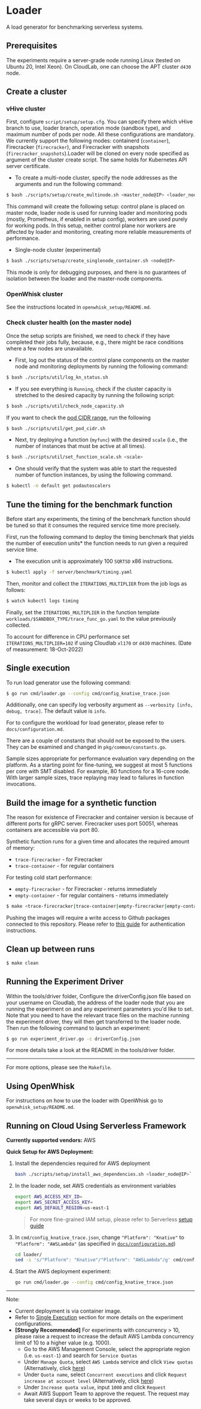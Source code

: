 # Loader

A load generator for benchmarking serverless systems.

## Prerequisites

The experiments require a server-grade node running Linux (tested on Ubuntu 20, Intel Xeon). On CloudLab, one
can choose the APT cluster `d430` node.

## Create a cluster

### vHive cluster

First, configure `script/setup/setup.cfg`. You can specify there which vHive branch to use, loader branch, operation
mode (sandbox type), and maximum number of pods per node. All these configurations are mandatory. We currently support
the following modes: containerd (`container`), Firecracker (`firecracker`), and Firecracker with
snapshots (`firecracker_snapshots`).Loader will be cloned on every node specified as argument of the cluster create
script. The same holds for Kubernetes API server certificate.

* To create a multi-node cluster, specify the node addresses as the arguments and run the following command:

```bash
$ bash ./scripts/setup/create_multinode.sh <master_node@IP> <loader_node@IP> <worker_node@IP> ...
```

This command will create the following setup: control plane is placed on master node, loader node is used for running
loader and monitoring pods (mostly, Prometheus, if enabled in setup config), workers are used purely for working pods.
In
this setup, neither control plane nor workers are affected by loader and monitoring, creating more reliable measurements
of performance.

* Single-node cluster (experimental)

```bash
$ bash ./scripts/setup/create_singlenode_container.sh <node@IP>
```

This mode is only for debugging purposes, and there is no guarantees of isolation between the loader and the master-node
components.

### OpenWhisk cluster

See the instructions located in `openwhisk_setup/README.md`.

### Check cluster health (on the master node)

Once the setup scripts are finished, we need to check if they have completed their jobs fully, because, e.g., there
might be race conditions where a few nodes are unavailable.

* First, log out the status of the control plane components on the master node and monitoring deployments by running the
  following command:

```bash
$ bash ./scripts/util/log_kn_status.sh
```

* If you see everything is `Running`, check if the cluster capacity is stretched to the desired capacity by running the
  following script:

```bash
$ bash ./scripts/util/check_node_capacity.sh
```

If you want to check
the [pod CIDR range](https://www.ibm.com/docs/en/cloud-private/3.1.2?topic=networking-kubernetes-network-model), run the
following

```bash
$ bash ./scripts/util/get_pod_cidr.sh
```

* Next, try deploying a function (`myfunc`) with the desired `scale` (i.e., the number of instances that must be active
  at all times).

```bash
$ bash ./scripts/util/set_function_scale.sh <scale>
```

* One should verify that the system was able to start the requested number of function instances, by using the following
  command.

```bash
$ kubectl -n default get podautoscalers
```

## Tune the timing for the benchmark function

Before start any experiments, the timing of the benchmark function should be tuned so that it consumes the required
service time more precisely.

First, run the following command to deploy the timing benchmark that yields the number of execution units* the function
needs to run given a required service time.

* The execution unit is approximately 100 `SQRTSD` x86 instructions.

```bash
$ kubectl apply -f server/benchmark/timing.yaml
```

Then, monitor and collect the `ITERATIONS_MULTIPLIER` from the job logs as follows:

```bash
$ watch kubectl logs timing
```

Finally, set the `ITERATIONS_MULTIPLIER` in the function template `workloads/$SANDBOX_TYPE/trace_func_go.yaml` to the
value previously collected.

To account for difference in CPU performance set `ITERATIONS_MULTIPLIER=102` if using
Cloudlab `xl170` or `d430` machines. (Date of measurement: 18-Oct-2022)

## Single execution

To run load generator use the following command:

```bash
$ go run cmd/loader.go --config cmd/config_knative_trace.json
```

Additionally, one can specify log verbosity argument as `--verbosity [info, debug, trace]`. The default value is `info`.

For to configure the workload for load generator, please refer to `docs/configuration.md`.

There are a couple of constants that should not be exposed to the users. They can be examined and changed
in `pkg/common/constants.go`.

Sample sizes appropriate for performance evaluation vary depending on the platform. 
As a starting point for fine-tuning, we suggest at most 5 functions per core with SMT disabled. 
For example, 80 functions for a 16-core node. With larger sample sizes, trace replaying may lead to failures in function invocations.

## Build the image for a synthetic function

The reason for existence of Firecracker and container version is because of different ports for gRPC server. Firecracker
uses port 50051, whereas containers are accessible via port 80.

Synthetic function runs for a given time and allocates the required amount of memory:

* `trace-firecracker` - for Firecracker
* `trace-container` - for regular containers

For testing cold start performance:

* `empty-firecracker` - for Firecracker - returns immediately
* `empty-container` - for regular containers - returns immediately

```bash
$ make <trace-firecracker|trace-container|empty-firecracker|empty-container>
```

Pushing the images will require a write access to Github packages connected to this repository. Please refer to 
[this guide](https://docs.github.com/en/packages/working-with-a-github-packages-registry/working-with-the-container-registry#authenticating-with-a-personal-access-token-classic)
for authentication instructions.

## Clean up between runs

```bash
$ make clean
```

## Running the Experiment Driver

Within the tools/driver folder, Configure the driverConfig.json file based on your username on Cloudlab,
the address of the loader node that you are running the experiment on and any experiment parameters you'd like to set.
Note that you need to have the relevant trace files on the machine running the experiment driver, they will then get
transferred to the loader node.  
Then run the following command to launch an experiment:

```bash
$ go run experiment_driver.go -c driverConfig.json
```

For more details take a look at the README in the tools/driver folder.

---

For more options, please see the `Makefile`.

## Using OpenWhisk

For instructions on how to use the loader with OpenWhisk go to `openwhisk_setup/README.md`.

## Running on Cloud Using Serverless Framework

**Currently supported vendors:** AWS

**Quick Setup for AWS Deployment:**
1. Install the dependencies required for AWS deployment
    ```bash
    bash ./scripts/setup/install_aws_dependencies.sh <loader_node@IP>`
    ```
2. In the loader node, set AWS credentials as environment variables
    ```bash
    export AWS_ACCESS_KEY_ID=
    export AWS_SECRET_ACCESS_KEY=
    export AWS_DEFAULT_REGION=us-east-1
    ```
   > For more fine-grained IAM setup, please refer to Serverless [setup guide](https://www.serverless.com/framework/docs/providers/aws/guide/credentials/)
3. In `cmd/config_knative_trace.json`, change `"Platform": "Knative"` to `"Platform": "AWSLambda"` (as specified in [`docs/configuration.md`](../docs/configuration.md))
    ```bash
    cd loader/
    sed -i 's/"Platform": "Knative"/"Platform": "AWSLambda"/g' cmd/config_knative_trace.json
    ```
4. Start the AWS deployment experiment:
    ```bash
    go run cmd/loader.go --config cmd/config_knative_trace.json
    ```

---
Note:
- Current deployment is via container image.
- Refer to [Single Execution](#single-execution) section for more details on the experiment configurations.
- **[Strongly Recommended]** For experiments with concurrency > 10, please raise a request to increase the default AWS Lambda concurrency limit of 10 to a higher value (e.g. 1000).
  - Go to the AWS Management Console, select the appropriate region (i.e. `us-east-1`) and search for `Service Quotas`
  - Under `Manage Quota`, select `AWS Lambda` service and click `View quotas` (Alternatively, click [here](https://us-east-1.console.aws.amazon.com/servicequotas/home/services/lambda/quotas))
  - Under `Quota name`, select `Concurrent executions` and click `Request increase at account level` (Alternatively, click [here](https://us-east-1.console.aws.amazon.com/servicequotas/home/services/lambda/quotas/L-B99A9384))
  - Under `Increase quota value`, input `1000` and click `Request`
  - Await AWS Support Team to approve the request. The request may take several days or weeks to be approved.